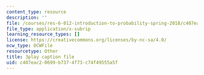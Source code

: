 ```yaml
---
content_type: resource
description: ''
file: /courses/res-6-012-introduction-to-probability-spring-2018/c407eac20699b7374f73c74f49555a5f_Xa6-qJvZkUg.srt
file_type: application/x-subrip
learning_resource_types: []
license: https://creativecommons.org/licenses/by-nc-sa/4.0/
ocw_type: OCWFile
resourcetype: Other
title: 3play caption file
uid: c407eac2-0699-b737-4f73-c74f49555a5f
---
```

